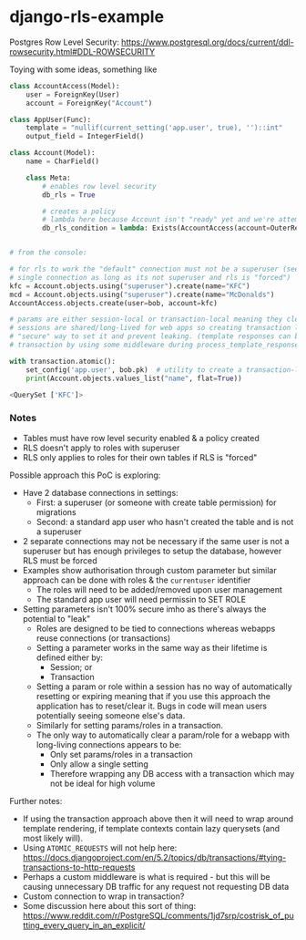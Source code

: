# django-rls-example

Postgres Row Level Security: https://www.postgresql.org/docs/current/ddl-rowsecurity.html#DDL-ROWSECURITY

Toying with some ideas, something like

```python
class AccountAccess(Model):
    user = ForeignKey(User)
    account = ForeignKey("Account")

class AppUser(Func):
    template = "nullif(current_setting('app.user', true), '')::int"
    output_field = IntegerField()

class Account(Model):
    name = CharField()

    class Meta:
        # enables row level security
        db_rls = True

        # creates a policy
        # lambda here because Account isn't "ready" yet and we're attempting to access the account fk
        db_rls_condition = lambda: Exists(AccountAccess(account=OuterRef("pk"), user=AppUser()))


# from the console:

# for rls to work the "default" connection must not be a superuser (see notes below, you can use a
# single connection as long as its not superuser and rls is "forced")
kfc = Account.objects.using("superuser").create(name="KFC")
mcd = Account.objects.using("superuser").create(name="McDonalds")
AccountAccess.objects.create(user=bob, account=kfc)

# params are either session-local or transaction-local meaning they clear automatically
# sessions are shared/long-lived for web apps so creating transaction local user id seems to be the
# "secure" way to set it and prevent leaking. (template responses can be forced rendered within a
# transaction by using some middleware during process_template_response())

with transaction.atomic():
    set_config('app.user', bob.pk)  # utility to create a transaction-local param
    print(Account.objects.values_list("name", flat=True))

<QuerySet ['KFC']>
```


### Notes

 - Tables must have row level security enabled & a policy created
 - RLS doesn't apply to roles with superuser
 - RLS only applies to roles for their own tables if RLS is "forced"

Possible approach this PoC is exploring:

 - Have 2 database connections in settings:
   - First: a superuser (or someone with create table permission) for migrations
   - Second: a standard app user who hasn't created the table and is not a superuser
 - 2 separate connections may not be necessary if the same user is not a superuser but has enough privileges to setup the database, however RLS must be forced
 - Examples show authorisation through custom parameter but similar approach can be done with roles & the `currentuser` identifier
   - The roles will need to be added/removed upon user management
   - The standard app user will need permissin to SET ROLE
 - Setting parameters isn't 100% secure imho as there's always the potential to "leak"
   - Roles are designed to be tied to connections whereas webapps reuse connections (or transactions)
   - Setting a parameter works in the same way as their lifetime is defined either by:
     - Session; or
     - Transaction
   - Setting a param or role within a session has no way of automatically resetting or expiring meaning that if you use this approach the application
     has to reset/clear it.  Bugs in code will mean users potentially seeing someone else's data.
   - Similarly for setting params/roles in a transaction.
   - The only way to automatically clear a param/role for a webapp with long-living connections appears to be:
     - Only set params/roles in a transaction
     - Only allow a single setting
     - Therefore wrapping any DB access with a transaction which may not be ideal for high volume

Further notes:

 - If using the transaction approach above then it will need to wrap around template rendering, if template contexts
   contain lazy querysets (and most likely will).
 - Using `ATOMIC_REQUESTS` will not help here: https://docs.djangoproject.com/en/5.2/topics/db/transactions/#tying-transactions-to-http-requests
 - Perhaps a custom middleware is what is required - but this will be causing unnecessary DB traffic for any request not
   requesting DB data
 - Custom connection to wrap in transaction?
 - Some discussion here about this sort of thing: https://www.reddit.com/r/PostgreSQL/comments/1jd7srp/costrisk_of_putting_every_query_in_an_explicit/
